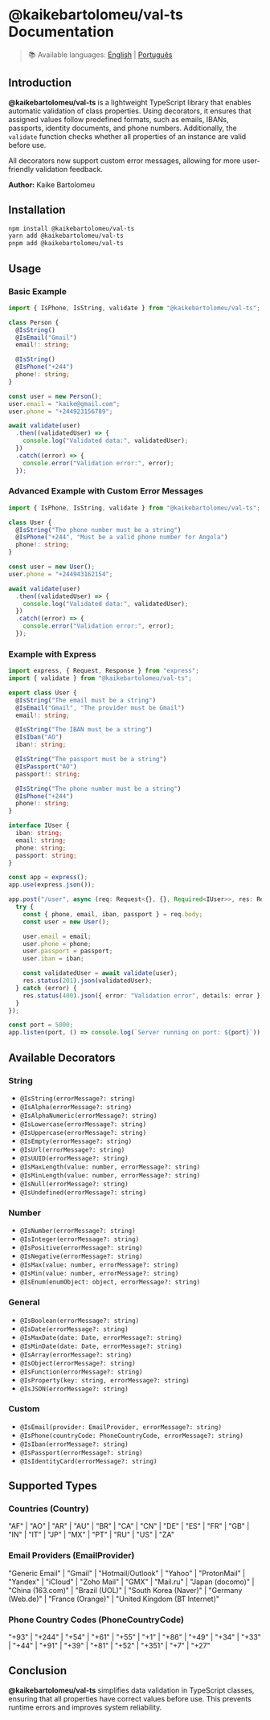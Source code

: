 # @kaikebartolomeu/val-ts Documentation

> 📚 Available languages: [English](README.md) | [Português](README.pt.md)

## Introduction

**@kaikebartolomeu/val-ts** is a lightweight TypeScript library that enables automatic validation of class properties. Using decorators, it ensures that assigned values follow predefined formats, such as emails, IBANs, passports, identity documents, and phone numbers. Additionally, the `validate` function checks whether all properties of an instance are valid before use.

All decorators now support custom error messages, allowing for more user-friendly validation feedback.

**Author:** Kaike Bartolomeu

## Installation

```sh
npm install @kaikebartolomeu/val-ts
yarn add @kaikebartolomeu/val-ts
pnpm add @kaikebartolomeu/val-ts
```

## Usage

### Basic Example

```typescript
import { IsPhone, IsString, validate } from "@kaikebartolomeu/val-ts";

class Person {
  @IsString()
  @IsEmail("Gmail")
  email!: string;

  @IsString()
  @IsPhone("+244")
  phone!: string;
}

const user = new Person();
user.email = "kaike@gmail.com";
user.phone = "+244923156789";

await validate(user)
  .then((validatedUser) => {
    console.log("Validated data:", validatedUser);
  })
  .catch((error) => {
    console.error("Validation error:", error);
  });
```

### Advanced Example with Custom Error Messages

```typescript
import { IsPhone, IsString, validate } from "@kaikebartolomeu/val-ts";

class User {
  @IsString("The phone number must be a string")
  @IsPhone("+244", "Must be a valid phone number for Angola")
  phone!: string;
}

const user = new User();
user.phone = "+244943162154";

await validate(user)
  .then((validatedUser) => {
    console.log("Validated data:", validatedUser);
  })
  .catch((error) => {
    console.error("Validation error:", error);
  });
```

### Example with Express

```typescript
import express, { Request, Response } from "express";
import { validate } from "@kaikebartolomeu/val-ts";

export class User {
  @IsString("The email must be a string")
  @IsEmail("Gmail", "The provider must be Gmail")
  email!: string;

  @IsString("The IBAN must be a string")
  @IsIban("AO")
  iban!: string;

  @IsString("The passport must be a string")
  @IsPassport("AO")
  passport!: string;

  @IsString("The phone number must be a string")
  @IsPhone("+244")
  phone!: string;
}

interface IUser {
  iban: string;
  email: string;
  phone: string;
  passport: string;
}

const app = express();
app.use(express.json());

app.post("/user", async (req: Request<{}, {}, Required<IUser>>, res: Response) => {
  try {
    const { phone, email, iban, passport } = req.body;
    const user = new User();

    user.email = email;
    user.phone = phone;
    user.passport = passport;
    user.iban = iban;

    const validatedUser = await validate(user);
    res.status(201).json(validatedUser);
  } catch (error) {
    res.status(400).json({ error: "Validation error", details: error });
  }
});

const port = 5000;
app.listen(port, () => console.log(`Server running on port: ${port}`));
```

## Available Decorators

### String

- `@IsString(errorMessage?: string)`
- `@IsAlpha(errorMessage?: string)`
- `@IsAlphaNumeric(errorMessage?: string)`
- `@IsLowercase(errorMessage?: string)`
- `@IsUppercase(errorMessage?: string)`
- `@IsEmpty(errorMessage?: string)`
- `@IsUrl(errorMessage?: string)`
- `@IsUUID(errorMessage?: string)`
- `@IsMaxLength(value: number, errorMessage?: string)`
- `@IsMinLength(value: number, errorMessage?: string)`
- `@IsNull(errorMessage?: string)`
- `@IsUndefined(errorMessage?: string)`

### Number

- `@IsNumber(errorMessage?: string)`
- `@IsInteger(errorMessage?: string)`
- `@IsPositive(errorMessage?: string)`
- `@IsNegative(errorMessage?: string)`
- `@IsMax(value: number, errorMessage?: string)`
- `@IsMin(value: number, errorMessage?: string)`
- `@IsEnum(enumObject: object, errorMessage?: string)`

### General

- `@IsBoolean(errorMessage?: string)`
- `@IsDate(errorMessage?: string)`
- `@IsMaxDate(date: Date, errorMessage?: string)`
- `@IsMinDate(date: Date, errorMessage?: string)`
- `@IsArray(errorMessage?: string)`
- `@IsObject(errorMessage?: string)`
- `@IsFunction(errorMessage?: string)`
- `@IsProperty(key: string, errorMessage?: string)`
- `@IsJSON(errorMessage?: string)`

### Custom

- `@IsEmail(provider: EmailProvider, errorMessage?: string)`
- `@IsPhone(countryCode: PhoneCountryCode, errorMessage?: string)`
- `@IsIban(errorMessage?: string)`
- `@IsPassport(errorMessage?: string)`
- `@IsIdentityCard(errorMessage?: string)`

## Supported Types

### Countries (Country)

"AF" | "AO" | "AR" | "AU" | "BR" | "CA" | "CN" | "DE" | "ES" | "FR" | "GB" | "IN" | "IT" | "JP" | "MX" | "PT" | "RU" | "US" | "ZA"

### Email Providers (EmailProvider)

"Generic Email" | "Gmail" | "Hotmail/Outlook" | "Yahoo" | "ProtonMail" | "Yandex" | "iCloud" | "Zoho Mail" | "GMX" | "Mail.ru" | "Japan (docomo)" | "China (163.com)" | "Brazil (UOL)" | "South Korea (Naver)" | "Germany (Web.de)" | "France (Orange)" | "United Kingdom (BT Internet)"

### Phone Country Codes (PhoneCountryCode)

"+93" | "+244" | "+54" | "+61" | "+55" | "+1" | "+86" | "+49" | "+34" | "+33" | "+44" | "+91" | "+39" | "+81" | "+52" | "+351" | "+7" | "+27"

## Conclusion

**@kaikebartolomeu/val-ts** simplifies data validation in TypeScript classes, ensuring that all properties have correct values before use. This prevents runtime errors and improves system reliability.
